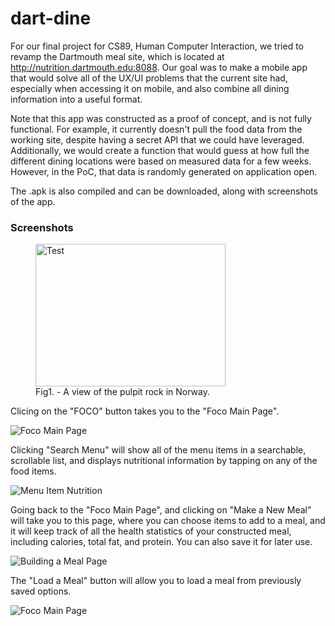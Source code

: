 # dart-dine

For our final project for CS89, Human Computer Interaction, we tried to revamp the Dartmouth meal site, which is located at http://nutrition.dartmouth.edu:8088.  Our goal was to make a mobile app that would solve all of the UX/UI problems that the current site had, especially when accessing it on mobile, and also combine all dining information into a useful format.  

Note that this app was constructed as a proof of concept, and is not fully functional.  For example, it currently doesn't pull the food data from the working site, despite having a secret API that we could have leveraged.  Additionally, we would create a function that would guess at how full the different dining locations were based on measured data for a few weeks.  However, in the PoC, that data is randomly generated on application open.

The .apk is also compiled and can be downloaded, along with screenshots of the app.

### Screenshots

<figure>
  <img src="screenshots/Main_Page.png?raw=true" alt="Test" width="304" height="228">
  <figcaption>Fig1. - A view of the pulpit rock in Norway.</figcaption>
</figure>

Clicing on the "FOCO" button takes you to the "Foco Main Page".

![Foco Main Page](/screenshots/Foco_Main_Page.png?raw=true "Foco Home Page")

Clicking "Search Menu" will show all of the menu items in a searchable, scrollable list, and displays nutritional information by tapping on any of the food items.

![Menu Item Nutrition](/screenshots/Menu_Item_Nutrition.png?raw=true "Nutritional Information for Green Peas")

Going back to the "Foco Main Page", and clicking on "Make a New Meal" will take you to this page, where you can choose items to add to a meal, and it will keep track of all the health statistics of your constructed meal, including calories, total fat, and protein.  You can also save it for later use.

![Building a Meal Page](/screenshots/Make_Meal.png?raw=true "Constructing a meal")

The "Load a Meal" button will allow you to load a meal from previously saved options.

![Foco Main Page](/screenshots/Load_Meal.png?raw=true "FoCo Home Page")
